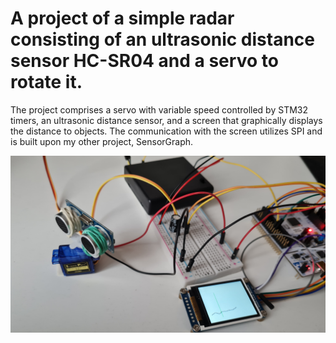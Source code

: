 # A project of a simple radar consisting of an ultrasonic distance sensor HC-SR04 and a servo to rotate it.

The project comprises a servo with variable speed controlled by STM32 timers, an ultrasonic distance sensor, and a screen that graphically displays the distance to objects. The communication with the screen utilizes SPI and is built upon my other project, SensorGraph.

![photo of the LCD screen with some graphs](/readme_img/photo.jpg)

